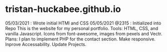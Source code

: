 # tristan-huckabee.github.io

05/03/2021 : Wrote initial HTMl and CSS
05/05/2021 @2315 : Initialized into Repo
This is the website for my personal portfolio.
Tools: HTML, CSS, and vanilla Javascript. Icons from font-awesome, images from pexels and Vectr.
Plans: I plan to implement PHP for the contact section. Make responsive. Inprove Accessability. Update Projects.
